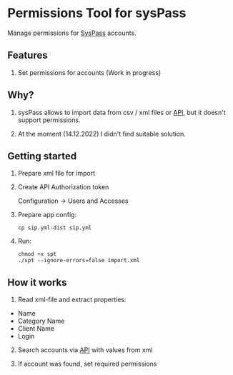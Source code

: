 # Permissions Tool for sysPass

Manage permissions for [SysPass](https://github.com/nuxsmin/sysPass) accounts.

## Features

1. Set permissions for accounts (Work in progress)

## Why?

1. sysPass allows to import data from csv / xml files or [API]((https://syspass-doc.readthedocs.io/en/3.1/application/api.html)), but it doesn't support permissions.

2. At the moment (14.12.2022) I didn't find suitable solution.

## Getting started

1. Prepare xml file for import

2. Create API Authorization token

    Configuration -> Users and Accesses

3. Prepare app config:

    ```shell
    cp sip.yml-dist sip.yml
    ```

4. Run:

    ```shell
    chmod +x spt
    ./spt --ignore-errors=false import.xml
    ```

## How it works

1. Read xml-file and extract properties:

- Name
- Category Name
- Client Name
- Login

2. Search accounts via [API]((https://syspass-doc.readthedocs.io/en/3.1/application/api.html)) with values from xml

3. If account was found, set required permissions
